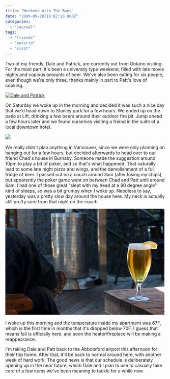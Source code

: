 ```yaml
---
title: "Weekend With The Boys"
date: "2009-09-28T16:02:18.000Z"
categories: 
  - "journal"
tags: 
  - "friends"
  - "ontario"
  - "visit"
---
```


Two of my friends, Dale and Patrick, are currently out from Ontario visiting. For the most part, it's been a university type weekend, filled with late movie nights and copious amounts of beer. We've also been eating for six people, even though we're only three, thanks mainly in part to Patt's love of cooking.

[![Dale and Patrick](images/3963179882_96b5cd3913.jpg)](http://www.flickr.com/photos/duanestorey/3963179882/in/photostream/)

On Saturday we woke up in the morning and decided it was such a nice day that we'd head down to Stanley park for a few hours. We ended up on the patio at Lift, drinking a few beers around their outdoor fire pit. Jump ahead a few hours later and we found ourselves visiting a friend in the suite of a local downtown hotel.

[![](images/3962404609_56ab356cf5.jpg)](http://www.flickr.com/photos/duanestorey/3962404609/in/photostream/)

We really didn't plan anything in Vancouver, since we were only planning on hanging out for a few hours, but decided afterwards to head over to our friend Chad's house in Burnaby. Someone made the suggestion around 10pm to play a bit of poker, and so that's what happened. That naturally lead to some late night pizza and wings, and the demolishment of a full fridge of beer. I passed out on a couch around 3am (after losing my chips), but apparently the poker game went on between Chad and Patt until around 6am. I had one of those great "slept with my head at a 90 degree angle" kind of sleeps, so was a bit grumpy when I woke up. Needless to say, yesterday was a pretty slow day around the house here. My neck is actually still pretty sore from that night on the couch.

[![photos](images/3962405043_a4a2cafb5b.jpg)](http://www.flickr.com/photos/duanestorey/3962405043/)

I woke up this morning and the temperature inside my apartment was 67F, which is the first time in months that it's dropped below 70F. I guess that means fall is officially here, and soon the heater/fireplace will be making a reappearance.

I'm taking Dale and Patt back to the Abbotsford airport this afternoon for their trip home. After that, it'll be back to normal around here, with another week of hard work. The good news is that our schedule is deliberately opening up in the near future, which Dale and I plan to use to casually take care of a few items we've been meaning to tackle for a while now.
